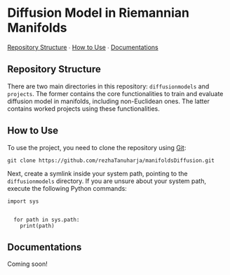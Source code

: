 <div align="left">
  <h1>Diffusion Model in Riemannian Manifolds</h1>
  <p>
    <a href="#structure">Repository Structure</a>
    ∙
    <a href="#instructions">How to Use</a>
    ∙
    <a href="#documentations">Documentations</a>
  </p>
</div>

<div>
  <h2 id="structure", align="left">Repository Structure</h2>
  <p>
    There are two main directories in this repository: <code>diffusionmodels</code> and <code>projects</code>.
    The former contains the core functionalities to train and evaluate diffusion model in manifolds, including non-Euclidean ones.
    The latter contains worked projects using these functionalities.
  </p>
</div>

<div id="instructions", align="left">
  <h2>How to Use</h2>
  <p>
    To use the project, you need to clone the repository using <a href="https://git-scm.com" target="_blank">Git</a>:
  </p>
  <pre><code class="language-bash"><!--
  -->git clone https://github.com/rezhaTanuharja/manifoldsDiffusion.git<!--
  --></code></pre>
  <p>
    Next, create a symlink inside your system path, pointing to the <code>diffusionmodels</code> directory.
    If you are unsure about your system path, execute the following Python commands:
  </p>
  <pre><code class="language-python"><!--
  -->import sys<br><br>
  for path in sys.path:
  &nbsp print(path)<!--
  --></code></pre>

  <!-- <p>
    Next, we need to do the following steps (please see detailed instructions):
  </p>

  <ol>
    <li>Download datasets from <a href="https://amass.is.tue.mpg.de" target="_blank">AMASS</a> (<b>A</b>rchive of <b>M</b>otion Capture <b>A</b>s <b>S</b>urface <b>S</b>hapes)</li>
    <li>Preprocess datasets: unpack compressed files and store the data as tensors</li>
    <li>Do some Deep Learnings and save the world!</li>
  </ol>

  <p>More is coming!</p> -->

  <!-- <div>
    <h3>Download datasets from AMASS</h3>
  </div>

  <div>
    <h3>Preprocess Datasets</h3>
  </div>

  <div>
    <h3>Save the World</h3>
  </div> -->

</div>

<div id="documentations", align="left">
  <h2>Documentations</h2>
  <p>Coming soon!</p>
</div>